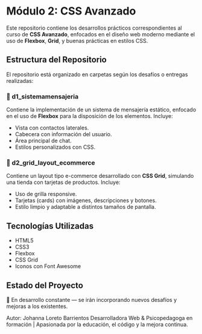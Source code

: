 # Módulo 2: CSS Avanzado

Este repositorio contiene los desarrollos prácticos correspondientes al curso de **CSS Avanzado**, enfocados en el diseño web moderno mediante el uso de **Flexbox**, **Grid**, y buenas prácticas en estilos CSS.

## Estructura del Repositorio

El repositorio está organizado en carpetas según los desafíos o entregas realizadas:

### 📁 d1_sistemamensajeria

Contiene la implementación de un sistema de mensajería estático, enfocado en el uso de **Flexbox** para la disposición de los elementos. Incluye:
- Vista con contactos laterales.
- Cabecera con información del usuario.
- Área principal de chat.
- Estilos personalizados con CSS.

### 📁 d2_grid_layout_ecommerce

Contiene un layout tipo e-commerce desarrollado con **CSS Grid**, simulando una tienda con tarjetas de productos. Incluye:
- Uso de grilla responsive.
- Tarjetas (cards) con imágenes, descripciones y botones.
- Estilo limpio y adaptable a distintos tamaños de pantalla.

## Tecnologías Utilizadas

- HTML5
- CSS3
- Flexbox
- CSS Grid
- Iconos con Font Awesome

## Estado del Proyecto

🔧 En desarrollo constante — se irán incorporando nuevos desafíos y mejoras a los existentes.

Autor: Johanna Loreto Barrientos
Desarrolladora Web & Psicopedagoga en formación | Apasionada por la educación, el código y la mejora continua.

